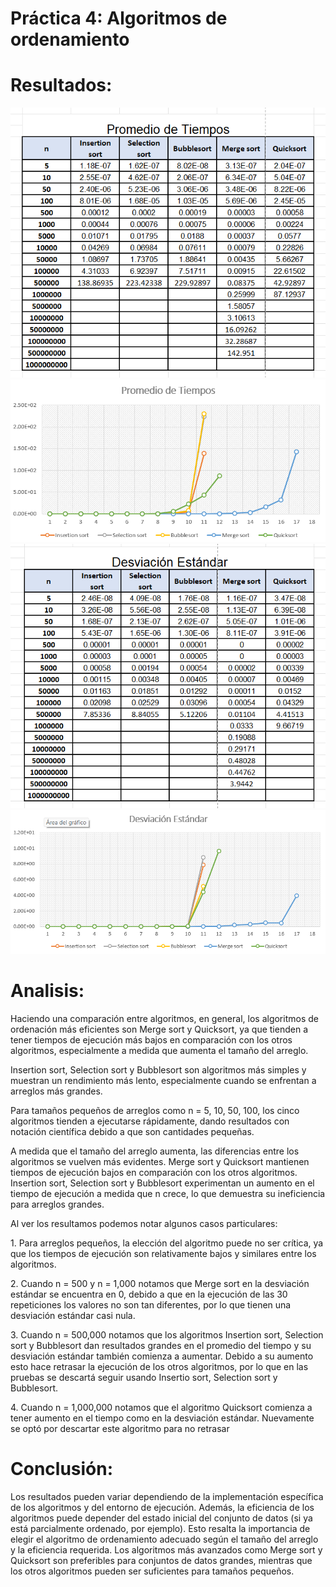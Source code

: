 # Práctica 4: Algoritmos de ordenamiento
# Resultados:
![promedios_t.png](https://github.com/AGN-Teaching/practica-4-algoritmos-de-ordenamiento-btocm/blob/main/promedios_t.png)
![promedios_g.png](https://github.com/AGN-Teaching/practica-4-algoritmos-de-ordenamiento-btocm/blob/main/promedios_g.png)
![ds.png](https://github.com/AGN-Teaching/practica-4-algoritmos-de-ordenamiento-btocm/blob/main/ds.png)
![ds_g.png](https://github.com/AGN-Teaching/practica-4-algoritmos-de-ordenamiento-btocm/blob/main/ds_g.png)

# Analisis:
<p>Haciendo una comparación entre algoritmos, en general, los algoritmos de ordenación más eficientes son Merge sort y Quicksort, ya que tienden a tener tiempos de ejecución más bajos en comparación con los otros algoritmos, especialmente a medida que aumenta el tamaño del arreglo.</p>
<p>Insertion sort, Selection sort y Bubblesort son algoritmos más simples y muestran un rendimiento más lento, especialmente cuando se enfrentan a arreglos más grandes.</p>

<p>Para tamaños pequeños de arreglos como n = 5, 10, 50, 100, los cinco algoritmos tienden a ejecutarse rápidamente, dando resultados con notación científica debido a que son cantidades pequeñas.</p>
<p>A medida que el tamaño del arreglo aumenta, las diferencias entre los algoritmos se vuelven más evidentes. Merge sort y Quicksort mantienen tiempos de ejecución bajos en comparación con los otros algoritmos. Insertion sort, Selection sort y Bubblesort experimentan un aumento en el tiempo de ejecución a medida que n crece, lo que demuestra su ineficiencia para arreglos grandes.</p>

<p>Al ver los resultamos podemos notar algunos casos particulares:</p>
<p>1. Para arreglos pequeños, la elección del algoritmo puede no ser crítica, ya que los tiempos de ejecución son relativamente bajos y similares entre los algoritmos.</p>
<p>2. Cuando n = 500 y n = 1,000 notamos que Merge sort en la desviación estándar se encuentra en 0, debido a que en la ejecución de las 30 repeticiones los valores no son tan diferentes, por lo que tienen una desviación estándar casi nula.</p>
<p>3. Cuando n = 500,000 notamos que los algoritmos Insertion sort, Selection sort y Bubblesort dan resultados grandes en el promedio del tiempo y su desviación estándar también comienza a aumentar. Debido a su aumento esto hace retrasar la ejecución de los otros algoritmos, por lo que en las pruebas se descartá seguir usando Insertio sort, Selection sort y Bubblesort. </p>
<p>4. Cuando n = 1,000,000 notamos que el algoritmo Quicksort comienza a tener aumento en el tiempo como en la desviación estándar. Nuevamente se optó por descartar este algoritmo para no retrasar </p>

# Conclusión:
<p>Los resultados pueden variar dependiendo de la implementación específica de los algoritmos y del entorno de ejecución. Además, la eficiencia de los algoritmos puede depender del estado inicial del conjunto de datos (si ya está parcialmente ordenado, por ejemplo). Esto resalta la importancia de elegir el algoritmo de ordenamiento adecuado según el tamaño del arreglo y la eficiencia requerida. Los algoritmos más avanzados como Merge sort y Quicksort son preferibles para conjuntos de datos grandes, mientras que los otros algoritmos pueden ser suficientes para tamaños pequeños.</p>
